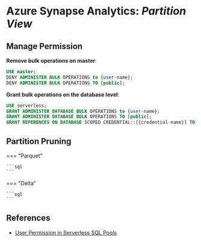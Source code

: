 # Azure Synapse Analytics: _Partition View_

## Manage Permission

**Remove bulk operations on master**:

```sql
USE master;
DENY ADMINISTER BULK OPERATIONS to {user-name};
DENY ADMINISTER BULK OPERATIONS TO [public];
```

**Grant bulk operations on the database level**:

```sql
USE serverless;
GRANT ADMINISTER DATABASE BULK OPERATIONS to {user-name};
GRANT ADMINISTER DATABASE BULK OPERATIONS TO [public];
GRANT REFERENCES ON DATABASE SCOPED CREDENTIAL::[{credential-name}] TO [{user-name}];
```

## Partition Pruning

=== "Parquet"

    ```sql
    ```

=== "Delta"

    ```sql
    ```

## References

- [User Permission in Serverless SQL Pools](https://www.serverlesssql.com/user-permissions-in-serverless-sql-pools-external-tables-vs-views/)
